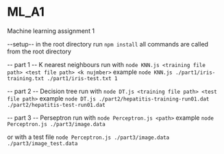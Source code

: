 # ML_A1
Machine learning assignment 1

--setup--
in the root directory run `npm install`
all commands are called from the root directory

-- part 1 --
K nearest neighbours
run with `node KNN.js <training file path> <test file path> <k nujmber>`
example `node KNN.js ./part1/iris-training.txt ./part1/iris-test.txt 1`

-- part 2 --
Decision tree
run with `node DT.js <training file path> <test file path>`
example `node DT.js ./part2/hepatitis-training-run01.dat ./part2/hepatitis-test-run01.dat`

-- part 3 --
Perseptron
run with `node Perceptron.js <path>`
example `node Perceptron.js ./part3/image.data`

or with a test file `node Perceptron.js ./part3/image.data ./part3/image_test.data`


